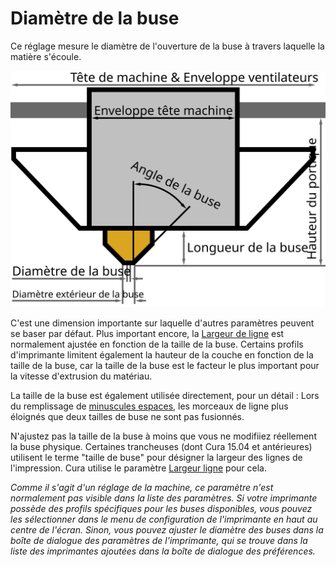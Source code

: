 Diamètre de la buse
====
Ce réglage mesure le diamètre de l'ouverture de la buse à travers laquelle la matière s'écoule.

![Dimensions de la tête d'impression](../images/head_dimensions_fr.svg)

C'est une dimension importante sur laquelle d'autres paramètres peuvent se baser par défaut. Plus important encore, la [Largeur de ligne](../resolution/line_width.md) est normalement ajustée en fonction de la taille de la buse. Certains profils d'imprimante limitent également la hauteur de la couche en fonction de la taille de la buse, car la taille de la buse est le facteur le plus important pour la vitesse d'extrusion du matériau.

La taille de la buse est également utilisée directement, pour un détail : Lors du remplissage de [minuscules espaces](../shell/fill_perimeter_gaps.md), les morceaux de ligne plus éloignés que deux tailles de buse ne sont pas fusionnés.

N'ajustez pas la taille de la buse à moins que vous ne modifiiez réellement la buse physique. Certaines trancheuses (dont Cura 15.04 et antérieures) utilisent le terme "taille de buse" pour désigner la largeur des lignes de l'impression. Cura utilise le paramètre [Largeur ligne](../resolution/line_width.md) pour cela.

*Comme il s'agit d'un réglage de la machine, ce paramètre n'est normalement pas visible dans la liste des paramètres. Si votre imprimante possède des profils spécifiques pour les buses disponibles, vous pouvez les sélectionner dans le menu de configuration de l'imprimante en haut au centre de l'écran. Sinon, vous pouvez ajuster le diamètre des buses dans la boîte de dialogue des paramètres de l'imprimante, qui se trouve dans la liste des imprimantes ajoutées dans la boîte de dialogue des préférences.*
